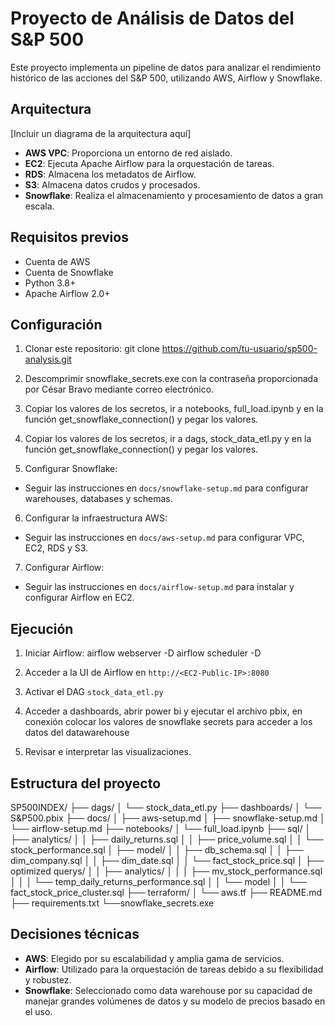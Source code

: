 # Proyecto de Análisis de Datos del S&P 500

Este proyecto implementa un pipeline de datos para analizar el rendimiento histórico de las acciones del S&P 500, utilizando AWS, Airflow y Snowflake.

## Arquitectura

[Incluir un diagrama de la arquitectura aquí]

- **AWS VPC**: Proporciona un entorno de red aislado.
- **EC2**: Ejecuta Apache Airflow para la orquestación de tareas.
- **RDS**: Almacena los metadatos de Airflow.
- **S3**: Almacena datos crudos y procesados.
- **Snowflake**: Realiza el almacenamiento y procesamiento de datos a gran escala.

## Requisitos previos

- Cuenta de AWS
- Cuenta de Snowflake
- Python 3.8+
- Apache Airflow 2.0+

## Configuración

1. Clonar este repositorio:
git clone https://github.com/tu-usuario/sp500-analysis.git

2. Descomprimir snowflake_secrets.exe con la contraseña proporcionada por César Bravo mediante correo electrónico.

3. Copiar los valores de los secretos, ir a notebooks, full_load.ipynb y en la función get_snowflake_connection() y pegar los valores.

4. Copiar los valores de los secretos, ir a dags, stock_data_etl.py y en la función get_snowflake_connection() y pegar los valores.

5. Configurar Snowflake:
- Seguir las instrucciones en `docs/snowflake-setup.md` para configurar warehouses, databases y schemas.


6. Configurar la infraestructura AWS:
- Seguir las instrucciones en `docs/aws-setup.md` para configurar VPC, EC2, RDS y S3.


7. Configurar Airflow:
- Seguir las instrucciones en `docs/airflow-setup.md` para instalar y configurar Airflow en EC2.

## Ejecución

1. Iniciar Airflow:
airflow webserver -D
airflow scheduler -D

2. Acceder a la UI de Airflow en `http://<EC2-Public-IP>:8080`

3. Activar el DAG `stock_data_etl.py`

4. Acceder a dashboards, abrir power bi y ejecutar el archivo pbix, en conexión colocar los valores de snowflake secrets para acceder a los datos del datawarehouse

5. Revisar e interpretar las visualizaciones.

## Estructura del proyecto
SP500INDEX/
├── dags/
│   └── stock_data_etl.py
├── dashboards/
│   └── S&P500.pbix
├── docs/
│   ├── aws-setup.md
│   ├── snowflake-setup.md
│   └── airflow-setup.md
├── notebooks/
│   └── full_load.ipynb
├── sql/
│   ├── analytics/
│   │   ├── daily_returns.sql
│   │   ├── price_volume.sql
│   │   └── stock_performance.sql 
│   ├── model/
│   │   ├── db_schema.sql
│   │   ├── dim_company.sql
│   │   ├── dim_date.sql
│   │   └── fact_stock_price.sql
│   ├── optimized querys/
│   │   ├── analytics/
│   │   │   ├── mv_stock_performance.sql
│   │   │   └── temp_daily_returns_performance.sql
│   │   └── model
│   │       └── fact_stock_price_cluster.sql
├── terraform/
│   └── aws.tf
├── README.md
├── requirements.txt
└──snowflake_secrets.exe

## Decisiones técnicas

- **AWS**: Elegido por su escalabilidad y amplia gama de servicios.
- **Airflow**: Utilizado para la orquestación de tareas debido a su flexibilidad y robustez.
- **Snowflake**: Seleccionado como data warehouse por su capacidad de manejar grandes volúmenes de datos y su modelo de precios basado en el uso.
